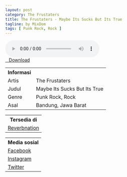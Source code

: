 ```yaml
---
layout: post
category: The Frustaters
title: The Frustaters - Maybe Its Sucks But Its True
tagline: by MixDom
tags: [ Punk Rock, Rock ]
---
```


<audio class='js-player' style="--plyr-color-main: #212121;" controls>
<source src="https://drive.google.com/uc?authuser=0&id=1Jm9-Mt_amaUijhxJ2U5XByg4zrDVSShK&export=download" type="audio/mp3">
</audio>

<!--more-->

<div class="post-button text-center">
<a target="_blank" class="btn" href="https://drive.google.com/uc?authuser=0&id=1Jm9-Mt_amaUijhxJ2U5XByg4zrDVSShK&export=download">
<i class="fa fa-caret-down" aria-hidden="true"></i>&nbsp; &nbsp;Download
</a>
</div>

<table>
<tr>
<th>Informasi</th>
<th></th>
</tr>
<tr>
<td>Artis</td>
<td>The Frustaters</td>
</tr>
<tr>
<td>Judul</td>
<td>Maybe Its Sucks But Its True</td>
</tr>
<tr>
<td>Genre</td>
<td>Punk Rock, Rock</td>
</tr>
<tr>
<td>Asal</td>
<td>Bandung, Jawa Barat</td>
</tr>
</table>

<table>
<tr>
<th>Tersedia di</th>
</tr>
<tr>
<td><a href="https://www.reverbnation.com/thefrustaters" target="_blank">Reverbnation</a></td>
</tr>
</table>

<table>
<tr>
<th>Media sosial</th>
</tr>
<tr>
<td><a href="https://facebook.com/100050513828313/" target="_blank">Facebook</a></td>
</tr>
<tr>
<td><a href="https://www.instagram.com/thefrustaters_official/" target="_blank">Instagram</a></td>
</tr>
<tr>
<td><a href="https://twitter.com/thefrustaters1" target="_blank">Twitter</a></td>
</tr>
</table>
